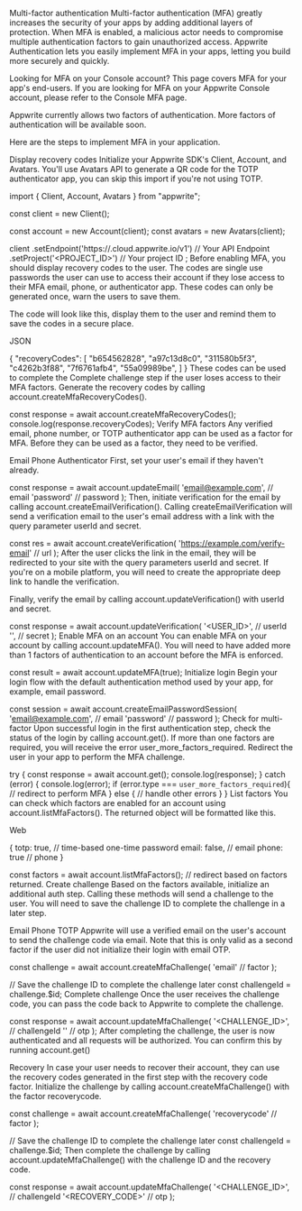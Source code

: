 Multi-factor authentication
Multi-factor authentication (MFA) greatly increases the security of your apps by adding additional layers of protection. When MFA is enabled, a malicious actor needs to compromise multiple authentication factors to gain unauthorized access. Appwrite Authentication lets you easily implement MFA in your apps, letting you build more securely and quickly.

Looking for MFA on your Console account?
This page covers MFA for your app's end-users. If you are looking for MFA on your Appwrite Console account, please refer to the Console MFA page.

Appwrite currently allows two factors of authentication. More factors of authentication will be available soon.

Here are the steps to implement MFA in your application.

Display recovery codes
Initialize your Appwrite SDK's Client, Account, and Avatars. You'll use Avatars API to generate a QR code for the TOTP authenticator app, you can skip this import if you're not using TOTP.


import { Client, Account, Avatars } from "appwrite";

const client = new Client();

const account = new Account(client);
const avatars = new Avatars(client);

client
    .setEndpoint('https://<REGION>.cloud.appwrite.io/v1') // Your API Endpoint
    .setProject('<PROJECT_ID>') // Your project ID
;
Before enabling MFA, you should display recovery codes to the user. The codes are single use passwords the user can use to access their account if they lose access to their MFA email, phone, or authenticator app. These codes can only be generated once, warn the users to save them.

The code will look like this, display them to the user and remind them to save the codes in a secure place.

JSON

{
    "recoveryCodes": [
        "b654562828",
        "a97c13d8c0",
        "311580b5f3",
        "c4262b3f88",
        "7f6761afb4",
        "55a09989be",
    ]
}
These codes can be used to complete the Complete challenge step if the user loses access to their MFA factors. Generate the recovery codes by calling account.createMfaRecoveryCodes().


const response = await account.createMfaRecoveryCodes();
console.log(response.recoveryCodes);
Verify MFA factors
Any verified email, phone number, or TOTP authenticator app can be used as a factor for MFA. Before they can be used as a factor, they need to be verified.

Email
Phone
Authenticator
First, set your user's email if they haven't already.


const response = await account.updateEmail(
    'email@example.com',  // email
    'password' // password
);
Then, initiate verification for the email by calling account.createEmailVerification(). Calling createEmailVerification will send a verification email to the user's email address with a link with the query parameter userId and secret.


const res = await account.createVerification(
    'https://example.com/verify-email' // url
);
After the user clicks the link in the email, they will be redirected to your site with the query parameters userId and secret. If you're on a mobile platform, you will need to create the appropriate deep link to handle the verification.

Finally, verify the email by calling account.updateVerification() with userId and secret.


const response = await account.updateVerification(
    '<USER_ID>',  // userId
    '<SECRET>', // secret
);
Enable MFA on an account
You can enable MFA on your account by calling account.updateMFA(). You will need to have added more than 1 factors of authentication to an account before the MFA is enforced.


const result = await account.updateMFA(true);
Initialize login
Begin your login flow with the default authentication method used by your app, for example, email password.


const session = await account.createEmailPasswordSession(
    'email@example.com', // email
    'password' // password
);
Check for multi-factor
Upon successful login in the first authentication step, check the status of the login by calling account.get(). If more than one factors are required, you will receive the error user_more_factors_required. Redirect the user in your app to perform the MFA challenge.


try {
    const response = await account.get();
    console.log(response);
} catch (error) {
    console.log(error);
    if (error.type === `user_more_factors_required`){
        // redirect to perform MFA
    }
    else {
        // handle other errors
    }
}
List factors
You can check which factors are enabled for an account using account.listMfaFactors(). The returned object will be formatted like this.

Web

{
    totp: true, // time-based one-time password
    email: false, // email
    phone: true // phone
}

const factors = await account.listMfaFactors();
// redirect based on factors returned.
Create challenge
Based on the factors available, initialize an additional auth step. Calling these methods will send a challenge to the user. You will need to save the challenge ID to complete the challenge in a later step.

Email
Phone
TOTP
Appwrite will use a verified email on the user's account to send the challenge code via email. Note that this is only valid as a second factor if the user did not initialize their login with email OTP.


const challenge = await account.createMfaChallenge(
    'email'  // factor
);

// Save the challenge ID to complete the challenge later
const challengeId = challenge.$id;
Complete challenge
Once the user receives the challenge code, you can pass the code back to Appwrite to complete the challenge.


const response = await account.updateMfaChallenge(
    '<CHALLENGE_ID>', // challengeId
    '<OTP>' // otp
);
After completing the challenge, the user is now authenticated and all requests will be authorized. You can confirm this by running account.get()

Recovery
In case your user needs to recover their account, they can use the recovery codes generated in the first step with the recovery code factor. Initialize the challenge by calling account.createMfaChallenge() with the factor recoverycode.


const challenge = await account.createMfaChallenge(
    'recoverycode' // factor
);

// Save the challenge ID to complete the challenge later
const challengeId = challenge.$id;
Then complete the challenge by calling account.updateMfaChallenge() with the challenge ID and the recovery code.


const response = await account.updateMfaChallenge(
    '<CHALLENGE_ID>', // challengeId
    '<RECOVERY_CODE>' // otp
);